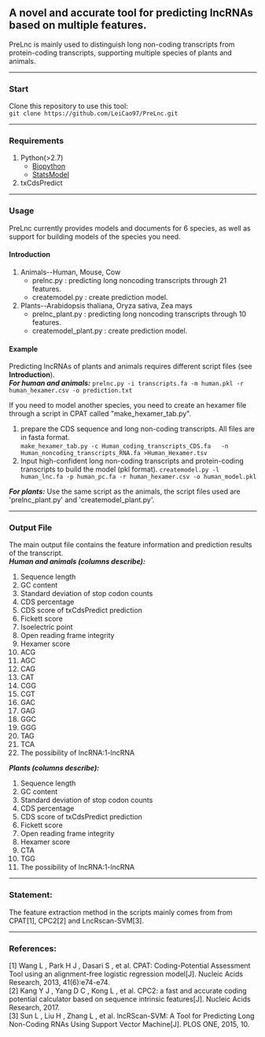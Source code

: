 ## A novel and accurate tool for predicting lncRNAs based on multiple features. 
PreLnc is mainly used to distinguish long non-coding transcripts from protein-coding transcripts, supporting multiple species of plants and animals.  

---
### Start
Clone this repository to use this tool:  
`git clone https://github.com/LeiCao97/PreLnc.git`  

---
### Requirements  
1. Python(>2.7) 
    * [Biopython](https://biopython.org)   
    * [StatsModel](http://www.statsmodels.org/stable/index.html)  
2. txCdsPredict  

--- 
### Usage
PreLnc currently provides models and documents for 6 species, as well as support for building models of the species you need. 
#### Introduction  
1. Animals--Human, Mouse, Cow
	- prelnc.py : predicting long noncoding transcripts through 21 features.  
	- createmodel.py : create prediction model. 
2. Plants--Arabidopsis thaliana, Oryza sativa, Zea mays  
	- prelnc\_plant.py : predicting long noncoding transcripts through 10 features.
	- createmodel\_plant.py :  create prediction model.

#### Example  
Predicting lncRNAs of plants and animals requires different script files (see **Introduction**).  
***For human and animals:***
`prelnc.py -i transcripts.fa -m human.pkl -r human_hexamer.csv -o prediction.txt`

If you need to model another species, you need to create an hexamer file through a script in CPAT called "make\_hexamer\_tab.py".  
1. prepare the CDS sequence and long non-coding transcripts. All files are in fasta format.   
`make_hexamer_tab.py -c Human_coding_transcripts_CDS.fa   -n Human_noncoding_transcripts_RNA.fa >Human_Hexamer.tsv`
2. Input high-confident long non-coding transcripts and protein-coding transcripts to build the model (pkl format).
`createmodel.py -l human_lnc.fa -p human_pc.fa -r human_hexamer.csv -o human_model.pkl`

***For plants:***
Use the same script as the animals, the script files used are 'prelnc\_plant.py' and 'createmodel\_plant.py'.

--- 
### Output File 
The main output file contains the feature information and prediction results of the transcript.  
***Human and animals (columns describe):***  
1. Sequence length  
2. GC content  
3. Standard deviation of stop codon counts    
4. CDS percentage   
5. CDS score of txCdsPredict prediction  
6. Fickett score  
7. Isoelectric point    
8. Open reading frame integrity  
9. Hexamer score  
10. ACG  
11. AGC  
12. CAG  
13. CAT    
14. CGG   
15. CGT  
16. GAC  
17. GAG    
18. GGC  
19. GGG  
20. TAG  
21. TCA   
22. The possibility of lncRNA:1-lncRNA 

***Plants (columns describe):***  
1. Sequence length  
2. GC content  
3. Standard deviation of stop codon counts    
4. CDS percentage   
5. CDS score of txCdsPredict prediction  
6. Fickett score     
7. Open reading frame integrity  
8. Hexamer score  
9. CTA  
10. TGG   
11. The possibility of lncRNA:1-lncRNA

---
### Statement: 
The feature extraction method in the scripts mainly comes from from CPAT[1], CPC2[2] and LncRscan-SVM[3].

---
### References:  
[1] Wang L , Park H J , Dasari S , et al. CPAT: Coding-Potential Assessment Tool using an alignment-free logistic regression model[J]. Nucleic Acids Research, 2013, 41(6):e74-e74.  
[2] Kang Y J , Yang D C , Kong L , et al. CPC2: a fast and accurate coding potential calculator based on sequence intrinsic features[J]. Nucleic Acids Research, 2017.  
[3] Sun L , Liu H , Zhang L , et al. lncRScan-SVM: A Tool for Predicting Long Non-Coding RNAs Using Support Vector Machine[J]. PLOS ONE, 2015, 10.





